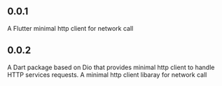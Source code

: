 ## 0.0.1

A Flutter minimal http client for network call


## 0.0.2

A Dart package based on Dio that provides minimal http client to handle HTTP services requests. A minimal http client libaray for network call 
